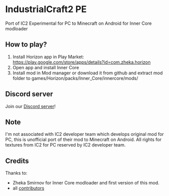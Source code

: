 # IndustrialCraft2 PE
Port of IC2 Experimental for PC to Minecraft on Android for Inner Core modloader

## How to play?
1. Install Horizon app in Play Market: https://play.google.com/store/apps/details?id=com.zheka.horizon
2. Open app and install Inner Core
3. Install mod in Mod manager or download it from github and extract mod folder to games/Horizon/packs/Inner_Core/innercore/mods/

## Discord server
Join our [Discord server](https://discord.gg/jPFntnP)!

## Note
I'm not associated with IC2 developer team which develops original mod for PC, this is unofficial port of their mod to Minecraft on Android.
All rights for textures from IC2 for PC reserved by IC2 developer team.

## Credits
Thanks to:
* Zheka Smirnov for Inner Core modloader and first version of this mod.
* all [contributors](https://github.com/MineExplorer/IndustrialCraft_2/graphs/contributors)

